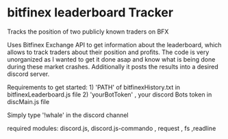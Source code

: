 # bitfinex leaderboard Tracker
Tracks the position of two publicly known traders on BFX

Uses Bitfinex Exchange API to get information about the leaderboard, which allows to track traders about their position and profits. The code is very unorganized as I wanted to get it done asap and know what is being done during these market crashes.
Additionally it posts the results into a desired discord server.


Requirements to get started: 1) 'PATH' of bitfinexHistory.txt in bitfinexLeaderboard.js file
                             2) 'yourBotToken' , your discord Bots token in discMain.js file

Simply type '!whale' in the discord channel
                             

required modules: discord.js, discord.js-commando , request , fs ,readline



